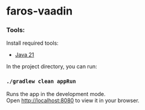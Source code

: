 ﻿# faros-vaadin

### Tools:

Install required tools:

- [Java 21](http://www.java.com/)

In the project directory, you can run:

### `./gradlew clean appRun`

Runs the app in the development mode.\
Open [http://localhost:8080](http://localhost:8080) to view it in your browser.
